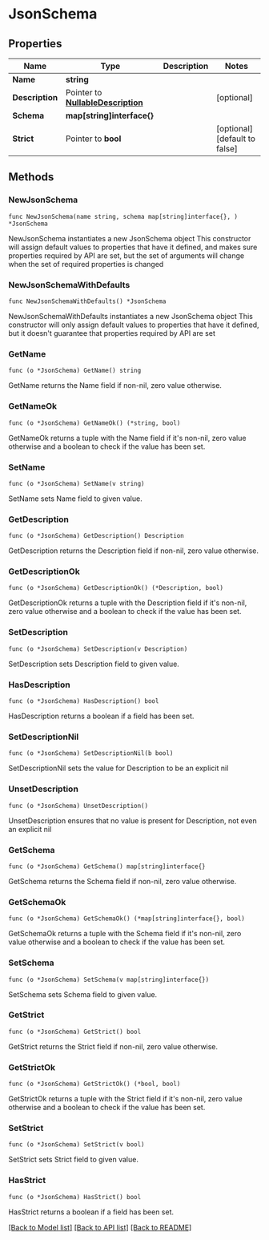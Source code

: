 # JsonSchema

## Properties

Name | Type | Description | Notes
------------ | ------------- | ------------- | -------------
**Name** | **string** |  | 
**Description** | Pointer to [**NullableDescription**](Description.md) |  | [optional] 
**Schema** | **map[string]interface{}** |  | 
**Strict** | Pointer to **bool** |  | [optional] [default to false]

## Methods

### NewJsonSchema

`func NewJsonSchema(name string, schema map[string]interface{}, ) *JsonSchema`

NewJsonSchema instantiates a new JsonSchema object
This constructor will assign default values to properties that have it defined,
and makes sure properties required by API are set, but the set of arguments
will change when the set of required properties is changed

### NewJsonSchemaWithDefaults

`func NewJsonSchemaWithDefaults() *JsonSchema`

NewJsonSchemaWithDefaults instantiates a new JsonSchema object
This constructor will only assign default values to properties that have it defined,
but it doesn't guarantee that properties required by API are set

### GetName

`func (o *JsonSchema) GetName() string`

GetName returns the Name field if non-nil, zero value otherwise.

### GetNameOk

`func (o *JsonSchema) GetNameOk() (*string, bool)`

GetNameOk returns a tuple with the Name field if it's non-nil, zero value otherwise
and a boolean to check if the value has been set.

### SetName

`func (o *JsonSchema) SetName(v string)`

SetName sets Name field to given value.


### GetDescription

`func (o *JsonSchema) GetDescription() Description`

GetDescription returns the Description field if non-nil, zero value otherwise.

### GetDescriptionOk

`func (o *JsonSchema) GetDescriptionOk() (*Description, bool)`

GetDescriptionOk returns a tuple with the Description field if it's non-nil, zero value otherwise
and a boolean to check if the value has been set.

### SetDescription

`func (o *JsonSchema) SetDescription(v Description)`

SetDescription sets Description field to given value.

### HasDescription

`func (o *JsonSchema) HasDescription() bool`

HasDescription returns a boolean if a field has been set.

### SetDescriptionNil

`func (o *JsonSchema) SetDescriptionNil(b bool)`

 SetDescriptionNil sets the value for Description to be an explicit nil

### UnsetDescription
`func (o *JsonSchema) UnsetDescription()`

UnsetDescription ensures that no value is present for Description, not even an explicit nil
### GetSchema

`func (o *JsonSchema) GetSchema() map[string]interface{}`

GetSchema returns the Schema field if non-nil, zero value otherwise.

### GetSchemaOk

`func (o *JsonSchema) GetSchemaOk() (*map[string]interface{}, bool)`

GetSchemaOk returns a tuple with the Schema field if it's non-nil, zero value otherwise
and a boolean to check if the value has been set.

### SetSchema

`func (o *JsonSchema) SetSchema(v map[string]interface{})`

SetSchema sets Schema field to given value.


### GetStrict

`func (o *JsonSchema) GetStrict() bool`

GetStrict returns the Strict field if non-nil, zero value otherwise.

### GetStrictOk

`func (o *JsonSchema) GetStrictOk() (*bool, bool)`

GetStrictOk returns a tuple with the Strict field if it's non-nil, zero value otherwise
and a boolean to check if the value has been set.

### SetStrict

`func (o *JsonSchema) SetStrict(v bool)`

SetStrict sets Strict field to given value.

### HasStrict

`func (o *JsonSchema) HasStrict() bool`

HasStrict returns a boolean if a field has been set.


[[Back to Model list]](../README.md#documentation-for-models) [[Back to API list]](../README.md#documentation-for-api-endpoints) [[Back to README]](../README.md)


